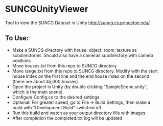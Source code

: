 # SUNCGUnityViewer
Tool to view the SUNCG Dataset in Unity http://suncg.cs.princeton.edu/

## To Use:

- Make a SUNCG directory with house, object, room, texture as subdirectories. Should also have a cameras subdirectory with camera positions
- Move houses.txt from this repo to SUNCG directory
- Move range.txt from this repo to SUNCG directory. Modify with the start house index on the first line and the end house index on the second (there are about 45,000 houses).
- Open the project in Unity (by double clicking "SampleScene.unity", which is the main scene)
- Configure Config.cs to the desired settings
- Optional: For greater speed, go to File -> Build Settings, then make a build with "Development Build" switched off
- Run this build and watch as your output directory fills with images
- After completion the completed.txt log will be updated